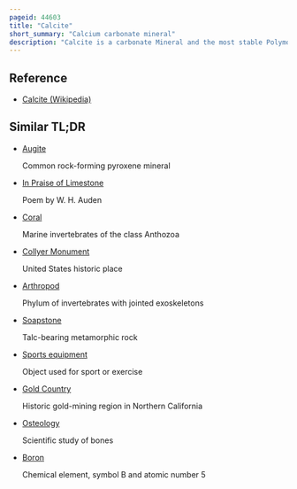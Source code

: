 ```yaml
---
pageid: 44603
title: "Calcite"
short_summary: "Calcium carbonate mineral"
description: "Calcite is a carbonate Mineral and the most stable Polymorph of Calcium Carbonate. It is a very common Mineral particularly as a Component of Limestone. Calcite Defines hardness 3 on the mohs Scale of mineral Hardness based on Comparison with Scratch Hardness. Large Calcite Crystals are used in optical Equipment and Limestone composed mostly of Calcite has many Uses."
---
```


## Reference

- [Calcite (Wikipedia)](https://en.wikipedia.org/?curid=44603)

## Similar TL;DR

- [Augite](/tldr/en/augite)

  Common rock-forming pyroxene mineral

- [In Praise of Limestone](/tldr/en/in-praise-of-limestone)

  Poem by W. H. Auden

- [Coral](/tldr/en/coral)

  Marine invertebrates of the class Anthozoa

- [Collyer Monument](/tldr/en/collyer-monument)

  United States historic place

- [Arthropod](/tldr/en/arthropod)

  Phylum of invertebrates with jointed exoskeletons

- [Soapstone](/tldr/en/soapstone)

  Talc-bearing metamorphic rock

- [Sports equipment](/tldr/en/sports-equipment)

  Object used for sport or exercise

- [Gold Country](/tldr/en/gold-country)

  Historic gold-mining region in Northern California

- [Osteology](/tldr/en/osteology)

  Scientific study of bones

- [Boron](/tldr/en/boron)

  Chemical element, symbol B and atomic number 5

